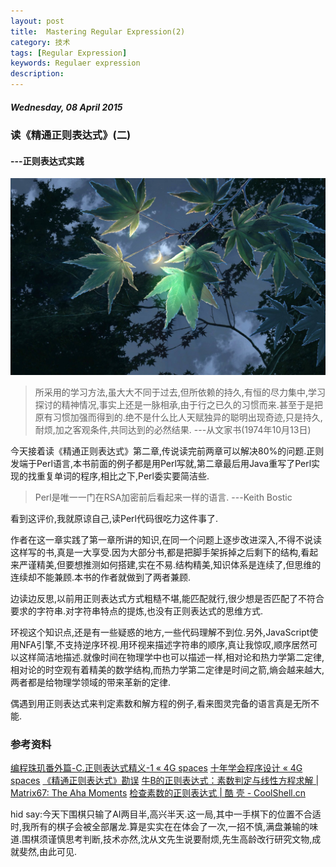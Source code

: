 ```yaml
---
layout: post
title:  Mastering Regular Expression(2)
category: 技术
tags: [Regular Expression]
keywords: Regulaer expression 
description: 
---
```


##### Wednesday, 08 April 2015

### 读《精通正则表达式》(二)

#### ---正则表达式实践

![言叶之庭](/../../assets/img/tech/2015/the_garden_of_worlds.jpg)

> 所采用的学习方法,虽大大不同于过去,但所依赖的持久,有恒的尽力集中,学习探讨的精神情况,事实上还是一脉相承,由于行之已久的习惯而来.甚至于是把原有习惯加强而得到的.绝不是什么比人天赋独异的聪明出现奇迹,只是持久,耐烦,加之客观条件,共同达到的必然结果.
---从文家书(1974年10月13日)

今天接着读《精通正则表达式》第二章,传说读完前两章可以解决80%的问题.正则发端于Perl语言,本书前面的例子都是用Perl写就,第二章最后用Java重写了Perl实现的找重复单词的程序,相比之下,Perl委实要简洁些.

> Perl是唯一一门在RSA加密前后看起来一样的语言.
---Keith Bostic

看到这评价,我就原谅自己,读Perl代码很吃力这件事了.

作者在这一章实践了第一章所讲的知识,在同一个问题上逐步改进深入,不得不说读这样写的书,真是一大享受.因为大部分书,都是把脚手架拆掉之后剩下的结构,看起来严谨精美,但要想推测如何搭建,实在不易.结构精美,知识体系是连续了,但思维的连续却不能兼顾.本书的作者就做到了两者兼顾.

边读边反思,以前用正则表达式方式粗糙不堪,能匹配就行,很少想是否匹配了不符合要求的字符串.对字符串特点的提炼,也没有正则表达式的思维方式.

环视这个知识点,还是有一些疑惑的地方,一些代码理解不到位.另外,JavaScript使用NFA引擎,不支持逆序环视.用环视来描述字符串的顺序,真让我惊叹,顺序居然可以这样简洁地描述.就像时间在物理学中也可以描述一样,相对论和热力学第二定律,相对论的时空观有着精美的数学结构,而热力学第二定律是时间之箭,熵会越来越大,两者都是给物理学领域的带来革新的定律.

偶遇到用正则表达式来判定素数和解方程的例子,看来图灵完备的语言真是无所不能.

### 参考资料
[编程珠玑番外篇-C.正则表达式精义-1 « 4G spaces](http://blog.youxu.info/2009/03/05/ree1/)
[十年学会程序设计 « 4G spaces](http://blog.youxu.info/21-days/)
[《精通正则表达式》勘误](http://blog.donews.com/maverick/archive/2007/09/14/1209937.aspx)
[牛B的正则表达式：素数判定与线性方程求解 | Matrix67: The Aha Moments](http://www.matrix67.com/blog/archives/475)
[检查素数的正则表达式 | 酷 壳 - CoolShell.cn](http://coolshell.cn/articles/2704.html)

hid say:今天下围棋只输了AI两目半,高兴半天.这一局,其中一手棋下的位置不合适时,我所有的棋子会被全部屠龙.算是实实在在体会了一次,一招不慎,满盘兼输的味道.围棋须谨慎思考判断,技术亦然,沈从文先生说要耐烦,先生高龄改行研究文物,成就斐然,由此可见.


